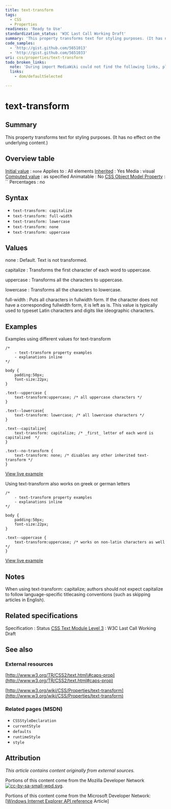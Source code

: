 ```yaml
---
title: text-transform
tags:
  - CSS
  - Properties
readiness: 'Ready to Use'
standardization_status: 'W3C Last Call Working Draft'
summary: 'This property transforms text for styling purposes. (It has no effect on the underlying content.)'
code_samples:
  - 'http://gist.github.com/5651013'
  - 'http://gist.github.com/5651033'
uri: css/properties/text-transform
todo_broken_links:
  note: 'During import MediaWiki could not find the following links, please fix and adjust this list.'
  links:
    - dom/defaultSelected

---
```

# text-transform

## Summary

This property transforms text for styling purposes. (It has no effect on the underlying content.)

## Overview table

[Initial value](/css/concepts/initial_value)
:   `none`
Applies to
:   All elements
[Inherited](/css/concepts/inherited)
:   Yes
Media
:   visual
[Computed value](/css/concepts/computed_value)
:   as specified
Animatable
:   No
[CSS Object Model Property](/css/concepts/cssom)
:   ``
Percentages
:   no

## Syntax

-   `text-transform: capitalize`
-   `text-transform: full-width`
-   `text-transform: lowercase`
-   `text-transform: none`
-   `text-transform: uppercase`

## Values

none
:   Default. Text is not transformed.

capitalize
:   Transforms the first character of each word to uppercase.

uppercase
:   Transforms all the characters to uppercase.

lowercase
:   Transforms all the characters to lowercase.

full-width
:   Puts all characters in fullwidth form. If the character does not have a corresponding fullwidth form, it is left as is. This value is typically used to typeset Latin characters and digits like ideographic characters.

## Examples

Examples using different values for text-transform

``` {.css}
/*
    - text-transform property examples
    - explanations inline
*/

body {
    padding:50px;
    font-size:22px;
}

.text--uppercase {
    text-transform:uppercase; /* all uppercase characters */
}

.text--lowercase{
    text-transform: lowercase; /* all lowercase characters */
}

.text--capitalize{
    text-transform: capitalize; /* _first_ letter of each word is capitalized  */
}

.text--no-transform {
    text-transform: none; /* disables any other inherited text-transform */
}
```

[View live example](http://code.webplatform.org/gist/5651013)

Using text-transform also works on greek or german letters

``` {.css}
/*
    - text-transform property examples
    - explanations inline
*/

body {
    padding:50px;
    font-size:22px;
}

.text--uppercase {
    text-transform:uppercase; /* works on non-latin characters as well */
}
```

[View live example](http://code.webplatform.org/gist/5651033)

## Notes

When using text-transform: capitalize; authors should not expect capitalize to follow language-specific titlecasing conventions (such as skipping articles in English).

## Related specifications

Specification
:   Status
[CSS Text Module Level 3](http://www.w3.org/TR/css3-text/)
:   W3C Last Call Working Draft

## See also

### External resources

[http://www.w3.org/TR/CSS2/text.html\#caps-prop](http://www.w3.org/TR/CSS2/text.html#caps-prop)

[http://www.w3.org/wiki/CSS/Properties/text-transform](http://www.w3.org/wiki/CSS/Properties/text-transform)

### Related pages (MSDN)

-   `CSSStyleDeclaration`
-   `currentStyle`
-   `defaults`
-   `runtimeStyle`
-   `style`

## Attribution

*This article contains content originally from external sources.*

Portions of this content come from the Mozilla Developer Network [![cc-by-sa-small-wpd.svg](/assets/thumb/8/8c/cc-by-sa-small-wpd.svg/120px-cc-by-sa-small-wpd.svg.png)](http://creativecommons.org/licenses/by-sa/3.0/us/).

Portions of this content come from the Microsoft Developer Network: [[Windows Internet Explorer API reference](http://msdn.microsoft.com/en-us/library/ie/hh828809%28v=vs.85%29.aspx) Article]

